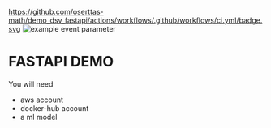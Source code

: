 https://github.com/oserttas-math/demo_dsv_fastapi/actions/workflows/.github/workflows/ci.yml/badge.svg
![example event parameter](https://github.com/github/docs/actions/workflows/main.yml/badge.svg?event=push)
# FASTAPI DEMO 

You will need 

- aws account
- docker-hub account
- a ml model 
